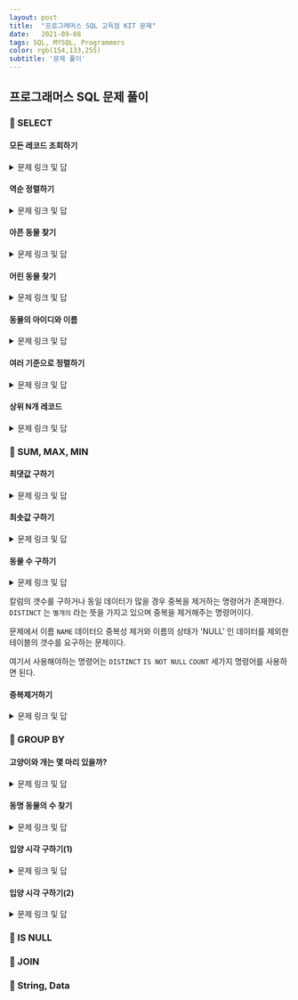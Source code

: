 ```yaml
---
layout: post
title:  "프로그래머스 SQL 고득점 KIT 문제"
date:   2021-09-08
tags: SQL, MYSQL, Programmers
color: rgb(154,133,255)
subtitle: '문제 풀이'
---
```


## 프로그래머스 SQL 문제 풀이

### 🐹 SELECT

#### 모든 레코드 조회하기

<details>
<summary>문제 링크 및 답</summary>
<div markdown="1">

말이 필요없는 문제

[모든 레코드 조회하기](https://programmers.co.kr/learn/courses/30/lessons/59034)

```mysql-sql
SELECT * from ANIMAL_INS;
```

</div>
</details>

#### 역순 정렬하기

<details>
<summary>문제 링크 및 답</summary>
<div markdown="1">



[역순 정렬하기](https://programmers.co.kr/learn/courses/30/lessons/59035)

정렬 명령문 `ORDER BY`를 적용하는 문제이며 정렬 방법은 크게 오름차순 `ASC` 와  내림차순 `DESC`로 나뉜다. 

```mysql-sql
SELECT NAME, DATETIME FROM ANIMAL_INS  ORDER BY ANIMAL_ID DESC;
```

</div>
</details>

#### 아픈 동물 찾기

<details>
<summary>문제 링크 및 답</summary>
<div markdown="1">

특정 데이터를 조회하는 방법으로 `WHERE`절을 사용한다. 

[아픈동물 찾기](https://programmers.co.kr/learn/courses/30/lessons/59036)

```mysql-sql
SELECT ANIMAL_ID, NAME FROM ANIMAL_INS WHERE INTAKE_CONDITION='Sick';
```

</div>
</details>

#### 어린 동물 찾기

<details>
<summary>문제 링크 및 답</summary>
<div markdown="1">

특정 데이터를 조회하는 방법은 `!=` 부호를 사용하면 특정 데이터를 제외한 나머지 데이터를 조회할 수 있다.

[어린 동물 찾기](https://programmers.co.kr/learn/courses/30/lessons/59037)

```mysql-sql
SELECT ANIMAL_ID, NAME from ANIMAL_INS where INTAKE_CONDITION !='Aged' ;
```

</div>
</details>

#### 동물의 아이디와 이름

<details>
<summary>문제 링크 및 답</summary>
<div markdown="1">

[동물의 아이디와 이름](https://programmers.co.kr/learn/courses/30/lessons/59403)

```mysql-sql
SELECT ANIMAL_ID, NAME FROM ANIMAL_INS ORDER BY ANIMAL_ID ASC;
```

</div>
</details>

#### 여러 기준으로 정렬하기

<details>
<summary>문제 링크 및 답</summary>
<div markdown="1">

두 열의 데이터 정렬기준으로 서로 다르게 할 경우는 별개의 데이터 정렬 방식을 정의 해주면 된다.

` ORDER BY "1번 정렬",  "2번 정렬" `

[여러기준으로 정렬하기](https://programmers.co.kr/learn/courses/30/lessons/59404)


```mysql-sql
SELECT ANIMAL_ID,NAME,DATETIME from ANIMAL_INS order by NAME asc, DATETIME DESC;
```

</div>
</details>

#### 상위 N개 레코드

<details>
<summary>문제 링크 및 답</summary>
<div markdown="1">

정렬된 데이터를 위에서 혹은 아래서 N개의 데이터를 조회하고 싶은 경우는 어떠할까?
`LIMIT` 명령어는 사용자가 원하는 데이터의 개수를 입력하면 위에서부터 데이터를 조회할 수 있도록 해준다. 

[상위 N 개 레코드](https://programmers.co.kr/learn/courses/30/lessons/59405)

```mysql-sql
SELECT NAME FROM ANIMAL_INS ORDER BY DATETIME ASC LIMIT 1;
```

</div>
</details>

### 🐹 SUM, MAX, MIN

#### 최댓값 구하기

<details>
<summary>문제 링크 및 답</summary>
<div markdown="1">

아래 두가지 방법을 사용할 수 있지만 **정석** 방식은 MAX() 혹은 MIN() 방식을 사용하여 최대 최소를

구하는 방식이다.

`ORDER BY` 사용범의 기본적인 방법이며 추가적으로 `DESC` 는 **내림차순 정렬** 명령어 이다.
`LIMIT` 는 지정된 갯수 만큼 출력하는 명령어 이다.

[최댓값 구하기](https://programmers.co.kr/learn/courses/30/lessons/59415)

```mysql-sql
SELECT MAX(DATETIME) FROM ANIMAL_INS;
                         OR
SELECT DATETIME FROM ANIMAL_INS ORDER BY DATETIME DESC LIMIT 1;
```

</div>
</details>

#### 최솟값 구하기

<details>
<summary>문제 링크 및 답</summary>
<div markdown="1">

[최솟값 구하기](https://programmers.co.kr/learn/courses/30/lessons/59038)

`최댓값 구하기` 문제에서 오름차순 정렬 후 1개의 데이터를 뽑으면 되는 문제이다.

** 정석 **
```mysql-sql
SELECT MIN(DATETIME) FROM ANIMAL_INS;

                OR
                
SELECT DATETIME FROM ANIMAL_INS ORDER BY DATETIME ASC LIMIT 1;
```

</div>
</details>

#### 동물 수 구하기

<details>
<summary>문제 링크 및 답</summary>
<div markdown="1">

[동물의 수 구하기](https://programmers.co.kr/learn/courses/30/lessons/59406)

테이블 상에서 전체 동물의 수는 행의 갯수(애트리뷰트)를 구하면 된다.

행의 갯수는 `COUNT(*)` 명령어 이다.

```mysql-sql
SELECT COUNT(*) FROM ANIMAL_INS;
```

만일 특정 테이터의 갯수를 구하고 싶다면?

"DOG" 의 갯수 구하기

```mysql-sql
SELECT COUNT(ANIMAL_TYPE) FROM ANIMAL_INS WHERE ANIMAL_TYPE = 'DOG';
                                  OR
SELECT COUNT(CASE WHEN ANIMAL_TYPE ='DOG' THEN 1 END) FROM ANIMAL_INS;
```

</div>
</details>

칼럼의 갯수를 구하거나 동일 데이터가 많을 경우 중복을 제거하는 명령어가 존재한다.
`DISTINCT` 는 `별개의` 라는 뜻을 가지고 있으며 중복을 제거해주는 명령어이다.

문제에서 이름 `NAME` 데이터으 중복성 제거와 이름의 상태가 'NULL' 인 데이터를 제외한 테이블의 갯수를
요구하는 문제이다.

여기서 사용해야하는 명령어는 `DISTINCT` `IS NOT NULL` `COUNT` 세가지 명령어를 사용하면 된다.

#### 중복제거하기

<details>
<summary>문제 링크 및 답</summary>
<div markdown="1">

[중복 제거하기](https://programmers.co.kr/learn/courses/30/lessons/59408)


```mysql-sql
SELECT COUNT(DISTINCT NAME) FROM ANIMAL_INS WHERE NAME IS NOT NULL;
```

</div>
</details>


### 🐹 GROUP BY

#### 고양이와 개는 몇 마리 있을까?

<details>
<summary>문제 링크 및 답</summary>
<div markdown="1">

[고양이와 개는 몇 마리 있을까?](https://programmers.co.kr/learn/courses/30/lessons/59040)

핵심은 Group By와 COUNT() 명령어를 얼마나 잘 이해하였는 지에 대한 문제이다.

출력의 결과가 타입과, 타입별 동물의 마릿수 이므로  COUNT() 명령어를 추가적으로 입력해주고 

단, **동물 전체의 마리수(개+ 고양이)** 가 아닌 각 동물의 마릿수가 출력될 수 있도록 **group by 명령어**를 추가 입력해 주도록 한다.


```mysql-sql
SELECT ANIMAL_TYPE, count(ANIMAL_TYPE) 
from ANIMAL_INS 
group by ANIMAL_TYPE
order by ANIMAL_TYPE;
```

</div>
</details>

#### 동명 동물의 수 찾기

<details>
<summary>문제 링크 및 답</summary>
<div markdown="1">

[동명 동물의 수 찾기](https://programmers.co.kr/learn/courses/30/lessons/59041)

집계 함수 (SUM(), COUNT() ... )사용시에는 WHERE절을 사용할 수 없는 것을 꼭 알고 있어야한다.

집계함수 사용시 WHERE절과 같은 조건문을 사용하고 싶다면 HAVING 문을 사용해야 한다.

```mysql-sql
SELECT NAME, COUNT(NAME)
FROM ANIMAL_INS
GROUP BY NAME  
HAVING COUNT(NAME) >1
ORDER BY NAME;
```

</div>
</details>

#### 입양 시각 구하기(1)

<details>
<summary>문제 링크 및 답</summary>
<div markdown="1">

[입양 시각 구하기(1)](https://programmers.co.kr/learn/courses/30/lessons/59412)

가장 눈여겨 봐야할 문법은 시간을 관리하는 **HOUR 명령어** 일것이다. 동시에 시간과 시간 사이의 조건을 더해줄 AND 절까지 

작성하면 될것이다.


[날짜 관련 함수 모음](https://jang8584.tistory.com/7)
```mysql-sql
SELECT HOUR(DATETIME) AS 'HOUR', COUNT(HOUR(DATETIME)) AS 'COUNT'
FROM ANIMAL_OUTS
WHERE HOUR(DATETIME) >= 9 AND HOUR(DATETIME) <=19
GROUP BY HOUR(DATETIME)
ORDER BY HOUR(DATETIME)
```

</div>
</details>

#### 입양 시각 구하기(2)

<details>
<summary>문제 링크 및 답</summary>
<div markdown="1">

[입양 시각 구하기(2)](https://programmers.co.kr/learn/courses/30/lessons/59412)

테이플의 형태는 [입양 시각 구하기(1)](https://programmers.co.kr/learn/courses/30/lessons/59412)과 동일하나

다음 문제는 어느 시간이 가장 활발하게 이루어지는가에 대한 문제이다. 때문에 모든 시간 (00 ~ 24시)의 시간을 모두 구분하여 
확인해야한다.

우선 시간에 따른 테이블을 만들어준다. (답은 아래)

`@변수` 를 통해 시간 증가를 튜플의 크기만큼 시간을 부여한다.

(해당 테이블은 99개의 튜플로 이루어져 있기 때문에 `0 ~ 99` 까지 1씩 증가하는 튜플이 만들어진다.)

```mysql-sql
SET @hour := -1

SELECT (@hour := @hour + 1)
FROM ANIMAL_OUTS;
```

`@hour := @hour + 1`는 java에서 `변수++;` 와 동일하다.

1. 문제는 각 애트리 뷰트가 다른 성질을 가지고 있기때문에 별도으 `SELECT문`을 작성해 주어야 한다는 것이다.

HOUR에 대한 애트리뷰트를 작성은 어렵지 않다.
```mysql-sql
SET @hour := -1; -- 변수 선언

SELECT (@hour := @hour + 1) as HOUR
FROM ANIMAL_OUTS
WHERE @hour < 23
```

2. 다음은 동일 시간대의 등장 회수 이므로 COUNT() 함수를 작성해 주며 변수 `@hour` 은 프로세스가 종료되기 까지 1씩 증가되므로 

`WHERE절` 에 조건으로 사용해주면 동일 시간대의 갯수를 구할 수 있다.
```mysql-sql
SET @hour := -1; -- 변수 선언

SELECT COUNT(*) FROM ANIMAL_OUTS WHERE HOUR(DATETIME) = @hour as `COUNT`;

```

3. 마지막으로 두가지 쿼리를 합해주는 것으로 최종 쿼리가 완성이 되어진다.

```mysql-sql
SET @hour := -1; -- 변수 선언

SELECT (@hour := @hour + 1) as HOUR,
(SELECT COUNT(*) FROM ANIMAL_OUTS WHERE HOUR(DATETIME) = @hour) as COUNT
FROM ANIMAL_OUTS
WHERE @hour < 23
```

<추가>
MySQL에서 '=' 연산자는 두 가지 의미로 해석됨

우선 SET 문이나 UPDATE 문의 SET 절에서 사용되면, 왼쪽 피연산자에 오른쪽 피연산자를 대입하는 대입 연산자로 해석

SET 문이나 UPDATE 문의 SET 절 이외에서 사용되면, 왼쪽 피연산자와 오른쪽 피연산자를 비교하는 비교 연산자로 해석

</div>
</details>


### 🐹 IS NULL

### 🐹 JOIN

### 🐹 String, Data
